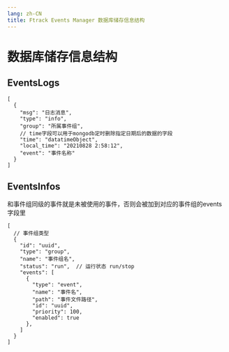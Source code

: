 ```yaml
---
lang: zh-CN
title: Ftrack Events Manager 数据库储存信息结构
---
```


# 数据库储存信息结构
## EventsLogs
```json5
[
  {
    "msg": "日志消息",
    "type": "info",
    "group": "所属事件组",
    // time字段可以用于mongodb定时删除指定日期后的数据的字段
    "time": "datatimeObject",
    "local_time": "20210828 2:58:12",
    "event": "事件名称"
  }
]
```

## EventsInfos
和事件组同级的事件就是未被使用的事件，否则会被加到对应的事件组的events字段里
```json5
[
  // 事件组类型
  {
    "id": "uuid",
    "type": "group",
    "name": "事件组名",
    "status": "run",  // 运行状态 run/stop
    "events": [
      { 
        "type": "event",
        "name": "事件名",
        "path": "事件文件路径",
        "id": "uuid",
        "priority": 100,
        "enabled": true
      },
    ] 
  }
]
```
